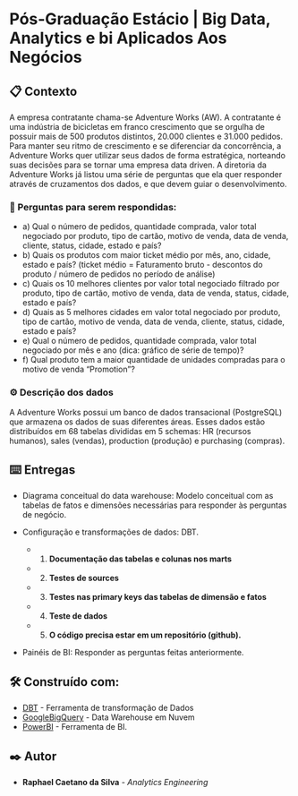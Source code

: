# Pós-Graduação Estácio | Big Data, Analytics e bi Aplicados Aos Negócios



## 📋 Contexto

A empresa contratante chama-se Adventure Works (AW). A contratante é uma indústria de bicicletas em franco crescimento que se orgulha de possuir mais de 500 produtos distintos, 20.000 clientes e 31.000 pedidos. Para manter seu ritmo de crescimento e se diferenciar da concorrência, a Adventure Works quer utilizar seus dados de forma estratégica, norteando suas decisões para se tornar uma empresa data driven. A diretoria da Adventure Works já listou uma série de perguntas que ela quer responder através de cruzamentos dos dados, e que devem guiar o desenvolvimento. 

### 🔧 Perguntas para serem respondidas:

- a) Qual o número de pedidos, quantidade comprada, valor total negociado por produto, tipo de cartão, motivo de venda, data de venda, cliente, status, cidade, estado e país?
- b) Quais os produtos com maior ticket médio por mês, ano, cidade, estado e país? (ticket médio = Faturamento bruto - descontos do produto / número de pedidos no período de análise)
- c) Quais os 10 melhores clientes por valor total negociado filtrado por produto, tipo de cartão, motivo de venda, data de venda, status, cidade, estado e país?
- d) Quais as 5 melhores cidades em valor total negociado por produto, tipo de cartão, motivo de venda, data de venda, cliente, status, cidade, estado e país?
- e) Qual o número de pedidos, quantidade comprada, valor total negociado por mês e ano (dica: gráfico de série de tempo)?
- f) Qual produto tem a maior quantidade de unidades compradas para o motivo de venda “Promotion”?

### ⚙️ Descrição dos dados
A Adventure Works possui um banco de dados transacional (PostgreSQL) que armazena os dados de suas diferentes áreas. Esses dados estão distribuídos em 68 tabelas divididas em 5 schemas: HR (recursos humanos), sales (vendas), production (produção) e purchasing (compras).


## ⌨️ Entregas 

* Diagrama conceitual do data warehouse: Modelo conceitual com as tabelas de fatos e dimensões necessárias para responder às perguntas de negócio. 

* Configuração e transformações de dados: DBT.
    - 1) **Documentação das tabelas e colunas nos marts**
    - 2) **Testes de sources**
    - 3) **Testes nas primary keys das tabelas de dimensão e fatos**
    - 4) **Teste de dados**
    - 5) **O código precisa estar em um repositório (github).**

* Painéis de BI: Responder as perguntas feitas anteriormente.

## 🛠️ Construído com:

* [DBT](https://docs.getdbt.com/) - Ferramenta de transformação de Dados
* [GoogleBigQuery](https://cloud.google.com/bigquery?hl=pt-br) - Data Warehouse em Nuvem
* [PowerBI](https://learn.microsoft.com/pt-br/power-bi/) - Ferramenta de BI.

## ✒️ Autor

* **Raphael Caetano da Silva** - *Analytics Engineering*
